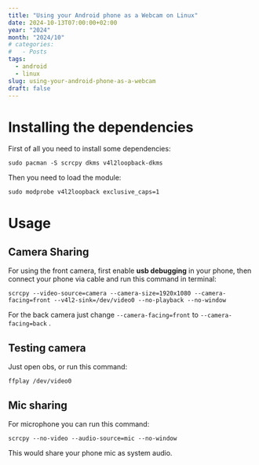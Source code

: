 ```yaml
---
title: "Using your Android phone as a Webcam on Linux"
date: 2024-10-13T07:00:00+02:00
year: "2024"
month: "2024/10"
# categories:
#   - Posts
tags:
  - android
  - linux
slug: using-your-android-phone-as-a-webcam
draft: false
---
```


# Installing the dependencies

First of all you need to install some dependencies:

```
sudo pacman -S scrcpy dkms v4l2loopback-dkms
```

Then you need to load the module:

```
sudo modprobe v4l2loopback exclusive_caps=1
```

# Usage

## Camera Sharing

For using the front camera, first enable **usb debugging** in your phone, then connect your phone via cable and run this command in terminal:

```
scrcpy --video-source=camera --camera-size=1920x1080 --camera-facing=front --v4l2-sink=/dev/video0 --no-playback --no-window
```

For the back camera just change `--camera-facing=front` to `--camera-facing=back` .

## Testing camera

Just open obs, or run this command:

```
ffplay /dev/video0
```

## Mic sharing

For microphone you can run this command:

```
scrcpy --no-video --audio-source=mic --no-window
```

This would share your phone mic as system audio.
